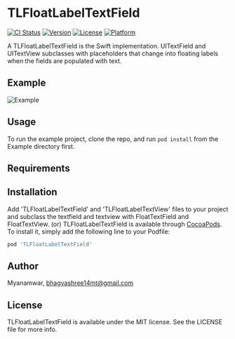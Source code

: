 # TLFloatLabelTextField

[![CI Status](http://img.shields.io/travis/Myanamwar/TLFloatLabelTextField.svg?style=flat)](https://travis-ci.org/Myanamwar/TLFloatLabelTextField)
[![Version](https://img.shields.io/cocoapods/v/TLFloatLabelTextField.svg?style=flat)](http://cocoapods.org/pods/TLFloatLabelTextField)
[![License](https://img.shields.io/cocoapods/l/TLFloatLabelTextField.svg?style=flat)](http://cocoapods.org/pods/TLFloatLabelTextField)
[![Platform](https://img.shields.io/cocoapods/p/TLFloatLabelTextField.svg?style=flat)](http://cocoapods.org/pods/TLFloatLabelTextField)

A TLFloatLabelTextField is the Swift implementation. UITextField and UITextView subclasses with placeholders that change into floating labels when the fields are populated with text.


## Example
![Example](https://github.com/TekysLabPvtLtd/TLFloatLabelTextField/Example/TLFloatLabelTextField/Images.xcassets/TLFloatTextFieldDemo.imageset/TLFloatTextFieldDemo.gif)
## Usage
To run the example project, clone the repo, and run `pod install` from the Example directory first.

## Requirements

## Installation
Add 'TLFloatLabelTextField' and 'TLFloatLabelTextView' files to your project and subclass the textfield and textview with FloatTextField and FloatTextView.
(or)
TLFloatLabelTextField is available through [CocoaPods](http://cocoapods.org). To install
it, simply add the following line to your Podfile:

```ruby
pod 'TLFloatLabelTextField'
```

## Author

Myanamwar, bhagyashree14mt@gmail.com

## License

TLFloatLabelTextField is available under the MIT license. See the LICENSE file for more info.
